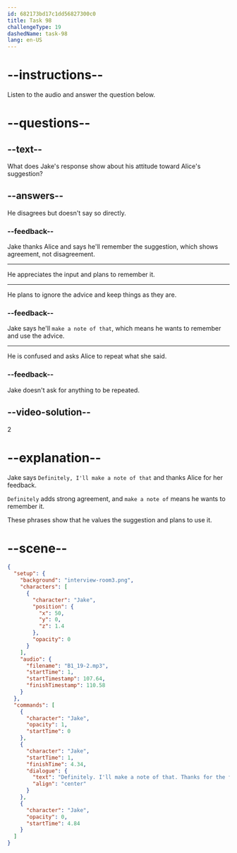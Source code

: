 ```yaml
---
id: 682173bd17c1dd56827300c0
title: Task 98
challengeType: 19
dashedName: task-98
lang: en-US
---
```


<!-- (Audio) Jake: Definitely, I'll make a note of that. Thanks for the feedback, Alice. -->

# --instructions--

Listen to the audio and answer the question below.

# --questions--

## --text--

What does Jake's response show about his attitude toward Alice's suggestion?

## --answers--

He disagrees but doesn't say so directly.

### --feedback--

Jake thanks Alice and says he'll remember the suggestion, which shows agreement, not disagreement.

---

He appreciates the input and plans to remember it.

---

He plans to ignore the advice and keep things as they are.

### --feedback--

Jake says he'll `make a note of that`, which means he wants to remember and use the advice.

---

He is confused and asks Alice to repeat what she said.

### --feedback--

Jake doesn't ask for anything to be repeated.

## --video-solution--

2

# --explanation--

Jake says `Definitely, I'll make a note of that` and thanks Alice for her feedback.

`Definitely` adds strong agreement, and `make a note of` means he wants to remember it.

These phrases show that he values the suggestion and plans to use it.

# --scene--

```json
{
  "setup": {
    "background": "interview-room3.png",
    "characters": [
      {
        "character": "Jake",
        "position": {
          "x": 50,
          "y": 0,
          "z": 1.4
        },
        "opacity": 0
      }
    ],
    "audio": {
      "filename": "B1_19-2.mp3",
      "startTime": 1,
      "startTimestamp": 107.64,
      "finishTimestamp": 110.58
    }
  },
  "commands": [
    {
      "character": "Jake",
      "opacity": 1,
      "startTime": 0
    },
    {
      "character": "Jake",
      "startTime": 1,
      "finishTime": 4.34,
      "dialogue": {
        "text": "Definitely. I'll make a note of that. Thanks for the feedback, Alice.",
        "align": "center"
      }
    },
    {
      "character": "Jake",
      "opacity": 0,
      "startTime": 4.84
    }
  ]
}
```
